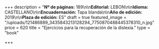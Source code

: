 +++
description = "**Nº de páginas:** 189\n\n**Editorial:** LEBON\n\n**Idioma:** CASTELLANO\n\n**Encuadernación:** Tapa blanda\n\n**Año de edición:** 2019\n\n**Plaza de edición:** ES"
draft = true
featured_image = "/uploads/121486889_3435843213128294_7750870488445378310_n.jpg"
price = 620
title = "Ejercicios para la recuperación de la dislexia."
type = "book"

+++
